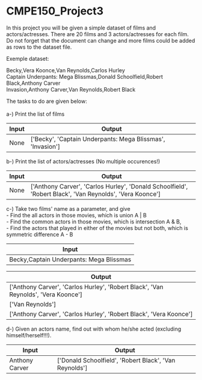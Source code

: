 # CMPE150_Project3

In this project you will be given a simple dataset of films and actors/actresses. There are 20 films and 3 actors/actresses for each film. Do not forget that the document can change and more films could be added as rows to the dataset file.</br>

Exemple dataset:</br>

Becky,Vera Koonce,Van Reynolds,Carlos Hurley</br>
Captain Underpants: Mega Blissmas,Donald Schoolfield,Robert Black,Anthony Carver</br>
Invasion,Anthony Carver,Van Reynolds,Robert Black</br>

The tasks to do are given below:</br>
</br>
a-) Print the list of films</br>

| Input  | Output          |
| ------ | --------------- |
| None | ['Becky', 'Captain Underpants: Mega Blissmas', 'Invasion']|</br>

b-) Print the list of actors/actresses (No multiple occurences!)</br>


| Input  | Output          |
| ------ | --------------- |
| None | ['Anthony Carver', 'Carlos Hurley', 'Donald Schoolfield', 'Robert Black', 'Van Reynolds', 'Vera Koonce'] |</br>

c-) Take two films' name as a parameter, and give</br>
    - Find the all actors in those movies, which is union A | B</br>
    - Find the common actors in those movies, which is intersection A & B,</br>
    - Find the actors that played in either of the movies but not both, which is symmetric difference A - B</br>
    
    
| Input  |
| ------ | 
| Becky,Captain Underpants: Mega Blissmas | 

| Output          |
| --------------- |
|['Anthony Carver', 'Carlos Hurley', 'Robert Black', 'Van Reynolds', 'Vera Koonce']|
|['Van Reynolds']|
|['Anthony Carver', 'Carlos Hurley', 'Robert Black', 'Vera Koonce']|</br>

d-) Given an actors name, find out with whom he/she acted (excluding himself/herself!!!).</br>

| Input  | Output          |
| ------ | --------------- |
| Anthony Carver | ['Donald Schoolfield', 'Robert Black', 'Van Reynolds'] |

